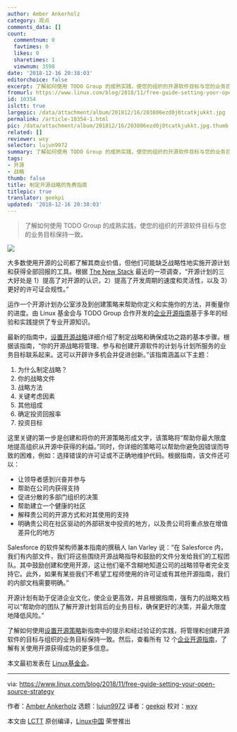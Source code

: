 ```yaml
---
author: Amber Ankerholz
category: 观点
comments_data: []
count:
  commentnum: 0
  favtimes: 0
  likes: 0
  sharetimes: 1
  viewnum: 3598
date: '2018-12-16 20:38:03'
editorchoice: false
excerpt: 了解如何使用 TODO Group 的成熟实践，使您的组织的开源软件目标与您的业务目标保持一致。
fromurl: https://www.linux.com/blog/2018/11/free-guide-setting-your-open-source-strategy
id: 10354
islctt: true
largepic: /data/attachment/album/201812/16/203806ezd0j0tcatkjukkt.jpg
permalink: /article-10354-1.html
pic: /data/attachment/album/201812/16/203806ezd0j0tcatkjukkt.jpg.thumb.jpg
related: []
reviewer: wxy
selector: lujun9972
summary: 了解如何使用 TODO Group 的成熟实践，使您的组织的开源软件目标与您的业务目标保持一致。
tags:
- 开源
- 战略
thumb: false
title: 制定开源战略的免费指南
titlepic: true
translator: geekpi
updated: '2018-12-16 20:38:03'
---
```



> 
> 了解如何使用 TODO Group 的成熟实践，使您的组织的开源软件目标与您的业务目标保持一致。
> 
> 
> 


![](/data/attachment/album/201812/16/203806ezd0j0tcatkjukkt.jpg)


大多数使用开源的公司都了解其商业价值，但他们可能缺乏战略性地实施开源计划和获得全部回报的工具。根据 [The New Stack](https://thenewstack.io/open-source-culture-starts-with-programs-and-policies/) 最近的一项调查，“开源计划的三大好处是 1）提高了对开源的认识，2）提高了开发周期的速度和灵活性，以及 3）更好的许可证合规性。”


运作一个开源计划办公室涉及到创建策略来帮助你定义和实施你的方法，并衡量你的进度。由 Linux 基金会与 TODO Group 合作开发的[企业开源指南](https://www.linuxfoundation.org/resources/open-source-guides/)基于多年的经验和实践提供了专业开源知识。


最新的指南中，[设置开源战略](https://www.linuxfoundation.org/resources/open-source-guides/setting-an-open-source-strategy/)详细介绍了制定战略和确保成功之路的基本步骤。根据该指南，“你的开源战略将管理、参与和创建开源软件的计划与计划所服务的业务目标联系起来。这可以开辟许多机会并促进创新。”该指南涵盖以下主题：


1. 为什么制定战略？
2. 你的战略文件
3. 战略方法
4. 关键考虑因素
5. 其他组成
6. 确定投资回报率
7. 投资目标


这里关键的第一步是创建和将你的开源策略形成文字，该策略将“帮助你最大限度地提高组织从开源中获得的利益。”同时，你详细的策略可以帮助你避免因错误而导致的困难，例如：选择错误的许可证或不正确地维护代码。根据指南，该文件还可以：


* 让领导者感到兴奋并参与
* 帮助在公司内获得支持
* 促进分散的多部门组织的决策
* 帮助建立一个健康的社区
* 解释贵公司的开源方式和对其使用的支持
* 明确贵公司在社区驱动的外部研发中投资的地方，以及贵公司将重点放在增值差异化的地方


Salesforce 的软件架构师兼本指南的撰稿人 Ian Varley 说：“在 Salesforce 内，我们有内部文件，我们将这些围绕开源战略指导和鼓励的文件分发给我们的工程团队。其中鼓励创建和使用开源，这让他们毫不含糊地知道公司的战略领导者完全支持它。此外，如果有某些我们不希望工程师使用的许可证或有其他开源指南，我们的内部文档需要明确。”


开源计划有助于促进企业文化，使企业更高效，并且根据指南，强有力的战略文档可以“帮助你的团队了解开源计划背后的业务目标，确保更好的决策，并最大限度地降低风险。”


了解如何使用[设置开源策略](https://www.linuxfoundation.org/resources/open-source-guides/setting-an-open-source-strategy/)新指南中的提示和经过验证的实践，将管理和创建开源软件的目标与组织的业务目标保持一致。然后，查看所有 12 个[企业开源指南](https://www.linuxfoundation.org/resources/open-source-guides/)，了解有关使用开源获得成功的更多信息。


本文最初发表在 [Linux基金会](https://www.linuxfoundation.org/blog/2018/11/a-free-guide-for-setting-your-open-source-strategy/)。




---


via: <https://www.linux.com/blog/2018/11/free-guide-setting-your-open-source-strategy>


作者：[Amber Ankerholz](https://www.linux.com/users/aankerholz) 选题：[lujun9972](https://github.com/lujun9972) 译者：[geekpi](https://github.com/geekpi) 校对：[wxy](https://github.com/wxy)


本文由 [LCTT](https://github.com/LCTT/TranslateProject) 原创编译，[Linux中国](https://linux.cn/) 荣誉推出